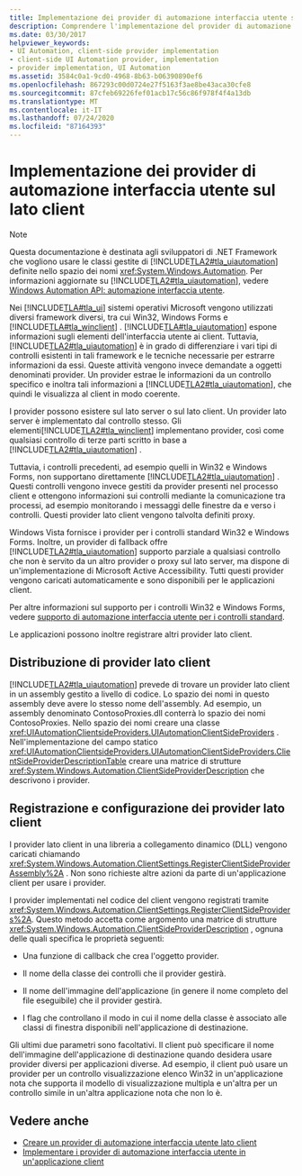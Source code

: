 ```yaml
---
title: Implementazione dei provider di automazione interfaccia utente sul lato client
description: Comprendere l'implementazione del provider di automazione interfaccia utente lato client. Informazioni su come distribuire, registrare e configurare i provider lato client.
ms.date: 03/30/2017
helpviewer_keywords:
- UI Automation, client-side provider implementation
- client-side UI Automation provider, implementation
- provider implementation, UI Automation
ms.assetid: 3584c0a1-9cd0-4968-8b63-b06390890ef6
ms.openlocfilehash: 867293c00d0724e27f5163f3ae8be43aca30cfe8
ms.sourcegitcommit: 87cfeb69226fef01acb17c56c86f978f4f4a13db
ms.translationtype: MT
ms.contentlocale: it-IT
ms.lasthandoff: 07/24/2020
ms.locfileid: "87164393"
---
```

# <a name="client-side-ui-automation-provider-implementation"></a>Implementazione dei provider di automazione interfaccia utente sul lato client
> [!NOTE]
> Questa documentazione è destinata agli sviluppatori di .NET Framework che vogliono usare le classi gestite di [!INCLUDE[TLA2#tla_uiautomation](../../../includes/tla2sharptla-uiautomation-md.md)] definite nello spazio dei nomi <xref:System.Windows.Automation>. Per informazioni aggiornate su [!INCLUDE[TLA2#tla_uiautomation](../../../includes/tla2sharptla-uiautomation-md.md)], vedere [Windows Automation API: automazione interfaccia utente](/windows/win32/winauto/entry-uiauto-win32).  
  
 Nei [!INCLUDE[TLA#tla_ui](../../../includes/tlasharptla-ui-md.md)] sistemi operativi Microsoft vengono utilizzati diversi framework diversi, tra cui Win32, Windows Forms e [!INCLUDE[TLA#tla_winclient](../../../includes/tlasharptla-winclient-md.md)] . [!INCLUDE[TLA#tla_uiautomation](../../../includes/tlasharptla-uiautomation-md.md)] espone informazioni sugli elementi dell'interfaccia utente ai client. Tuttavia, [!INCLUDE[TLA2#tla_uiautomation](../../../includes/tla2sharptla-uiautomation-md.md)] è in grado di differenziare i vari tipi di controlli esistenti in tali framework e le tecniche necessarie per estrarre informazioni da essi. Queste attività vengono invece demandate a oggetti denominati provider. Un provider estrae le informazioni da un controllo specifico e inoltra tali informazioni a [!INCLUDE[TLA2#tla_uiautomation](../../../includes/tla2sharptla-uiautomation-md.md)], che quindi le visualizza al client in modo coerente.  
  
 I provider possono esistere sul lato server o sul lato client. Un provider lato server è implementato dal controllo stesso. Gli elementi[!INCLUDE[TLA2#tla_winclient](../../../includes/tla2sharptla-winclient-md.md)] implementano provider, così come qualsiasi controllo di terze parti scritto in base a [!INCLUDE[TLA2#tla_uiautomation](../../../includes/tla2sharptla-uiautomation-md.md)] .  
  
 Tuttavia, i controlli precedenti, ad esempio quelli in Win32 e Windows Forms, non supportano direttamente [!INCLUDE[TLA2#tla_uiautomation](../../../includes/tla2sharptla-uiautomation-md.md)] . Questi controlli vengono invece gestiti da provider presenti nel processo client e ottengono informazioni sui controlli mediante la comunicazione tra processi, ad esempio monitorando i messaggi delle finestre da e verso i controlli. Questi provider lato client vengono talvolta definiti proxy.  
  
 Windows Vista fornisce i provider per i controlli standard Win32 e Windows Forms. Inoltre, un provider di fallback offre [!INCLUDE[TLA2#tla_uiautomation](../../../includes/tla2sharptla-uiautomation-md.md)] supporto parziale a qualsiasi controllo che non è servito da un altro provider o proxy sul lato server, ma dispone di un'implementazione di Microsoft Active Accessibility. Tutti questi provider vengono caricati automaticamente e sono disponibili per le applicazioni client.  
  
 Per altre informazioni sul supporto per i controlli Win32 e Windows Forms, vedere [supporto di automazione interfaccia utente per i controlli standard](ui-automation-support-for-standard-controls.md).  
  
 Le applicazioni possono inoltre registrare altri provider lato client.  
  
<a name="Distributing_Client-Side_Providers"></a>
## <a name="distributing-client-side-providers"></a>Distribuzione di provider lato client  
 [!INCLUDE[TLA2#tla_uiautomation](../../../includes/tla2sharptla-uiautomation-md.md)] prevede di trovare un provider lato client in un assembly gestito a livello di codice. Lo spazio dei nomi in questo assembly deve avere lo stesso nome dell'assembly. Ad esempio, un assembly denominato ContosoProxies.dll conterrà lo spazio dei nomi ContosoProxies. Nello spazio dei nomi creare una classe <xref:UIAutomationClientsideProviders.UIAutomationClientSideProviders> . Nell'implementazione del campo statico <xref:UIAutomationClientsideProviders.UIAutomationClientSideProviders.ClientSideProviderDescriptionTable> creare una matrice di strutture <xref:System.Windows.Automation.ClientSideProviderDescription> che descrivono i provider.  
  
<a name="Registering_and_Configuring_Client-Side_Providers"></a>
## <a name="registering-and-configuring-client-side-providers"></a>Registrazione e configurazione dei provider lato client  
 I provider lato client in una libreria a collegamento dinamico (DLL) vengono caricati chiamando <xref:System.Windows.Automation.ClientSettings.RegisterClientSideProviderAssembly%2A> . Non sono richieste altre azioni da parte di un'applicazione client per usare i provider.  
  
 I provider implementati nel codice del client vengono registrati tramite <xref:System.Windows.Automation.ClientSettings.RegisterClientSideProviders%2A>. Questo metodo accetta come argomento una matrice di strutture <xref:System.Windows.Automation.ClientSideProviderDescription> , ognuna delle quali specifica le proprietà seguenti:  
  
- Una funzione di callback che crea l'oggetto provider.  
  
- Il nome della classe dei controlli che il provider gestirà.  
  
- Il nome dell'immagine dell'applicazione (in genere il nome completo del file eseguibile) che il provider gestirà.  
  
- I flag che controllano il modo in cui il nome della classe è associato alle classi di finestra disponibili nell'applicazione di destinazione.  
  
 Gli ultimi due parametri sono facoltativi. Il client può specificare il nome dell'immagine dell'applicazione di destinazione quando desidera usare provider diversi per applicazioni diverse. Ad esempio, il client può usare un provider per un controllo visualizzazione elenco Win32 in un'applicazione nota che supporta il modello di visualizzazione multipla e un'altra per un controllo simile in un'altra applicazione nota che non lo è.  
  
## <a name="see-also"></a>Vedere anche

- [Creare un provider di automazione interfaccia utente lato client](create-a-client-side-ui-automation-provider.md)
- [Implementare i provider di automazione interfaccia utente in un'applicazione client](implement-ui-automation-providers-in-a-client-application.md)
